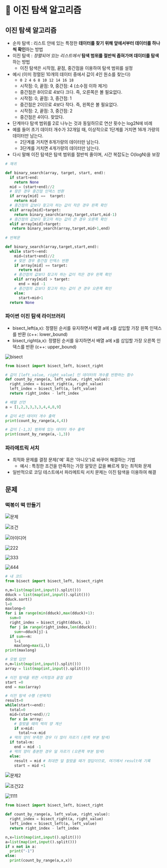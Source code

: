 # :book: 이진 탐색 알고리즘

## 이진 탐색 알고리즘

- 순차 탐색 : 리스트 안에 있는 특정한 **데이터를 찾기 위해 앞에서부터 데이터를 하나씩 확인**하는 방법
- 이진 탐색 : *정렬되어 있는 리스트에서* **탐색 범위를 절반씩 좁혀가며 데이터를 탐색**하는 방법
  - 이진 탐색은 시작점, 끝점, 중간점을 이용하여 탐색 범위를 설정
- 예시 (이미 정렬된 10개의 데이터 중에서 값이 4인 원소를 찾는다)
  - `0 2 4 6 8 10 12 14 16 18`
  - 시작점: 0, 끝점: 9, 중간점: 4 (소수점 이하 제거)
  - 중간점은 8이므로 4보다 크다. 즉, 오른쪽은 볼 필요없다.
  - 시작점: 0, 끝점: 3, 중간점: 1
  - 중간점은 2이므로 4보다 작다. 즉, 왼쪽은 볼 필요없다.
  - 시작점: 2, 끝점: 3, 중간점: 2
  - 중간점은 4이다. 찾았다.
- 단계마다 탐색 범위를 2로 나누는 것과 동일하므로 연산 횟수는 log2N에 비례
- 예를 들어 초기 데이터 개수가 32개일 때, 이상적으로 1단계를 거치면 16개 가량의 데이터만 남는다.
  - 2단계를 거치면 8개가량의 데이터만 남는다.
  - 3단계를 거치면 4개가량의 데이터만 남는다.
- 다시 말해 이진 탐색은 탐색 범위를 절반씩 줄이며, 시간 복잡도는 O(logN)을 보장

```python
# 재귀

def binary_search(array, target, start, end):
  if start>end:
    return None
  mid = (start+end)//2
  # 찾은 경우 중간점 인덱스 반환
  if array[mid] ==  target:
    return mid
  # 중간점의 값보다 찾고자 하는 값이 작은 경우 왼쪽 확인
  elif array[mid]>target:
    return binary_search(array,target,start,mid-1)
  # 중간점의 값보다 찾고자 하는 값이 큰 경우 오른쪽 확인
  elif array[mid]<target:
   return binary_search(array,target,mid+1,end)
   
# 반복문

def binary_search(array,target,start,end):
  while start<=end:
    mid=(start+end)//2
    # 맞은 경우 중간점 인덱스 반환
    if array[mid] == target:
      return mid
    # 중간점의 값보다 찾고자 하는 값이 작은 경우 왼쪽 확인
    elif array[mid] > target:
      end = mid -1
    # 중간점의 값보다 찾고자 하는 값이 큰 경우 오른쪽 확인
    else:
      start=mid+1
  return None
```

### 파이썬 이진 탐색 라이브러리

- bisect_left(a,x): 정렬된 순서를 유지하면서 배열 a에 x를 삽입할 가장 왼쪽 인덱스를 반환 (c++: lower_bound)
- bisect_right(a,x): 정렬된 순서를 유지하면서 배열 a에 x를 삽입할 가장 오른쪽 인덱스를 반환 (c++: upper_bound)

![bisect](https://user-images.githubusercontent.com/47052106/105399507-10500a80-5c67-11eb-986f-3856e891f5b4.JPG)

```python
from bisect import bisect_left, bisect_right

# 값이 [left_value, right_value] 인 데이터의 개수를 반환하는 함수
def count_by_range(a, left_value, right_value):
  right_index = bisect_right(a, right_value)
  left_index = bisect_left(a, left_value)
  return right_index - left_index

# 배열 선언
a = [1,2,3,3,3,3,4,4,8,9]

# 값이 4인 데이터 개수 출력
print(count_by_range(a,4,4))

# 값이 [-1,3] 범위에 있는 데이터 개수 출력
print(count_by_range(a,-1,3))
```

### 파라메트릭 서치
- 최적화 문제를 결정 문제('예' 혹은 '아니오')로 바꾸어 해결하는 기법
  - 예시 : 특정한 조건을 만족하는 가장 알맞은 값을 빠르게 찾는 최적화 문제
- 일반적으로 코딩 테스트에서 파라메트릭 서치 문제는 이진 탐색을 이용하여 해결

## 문제

### 떡볶이 떡 만들기

![문제](https://user-images.githubusercontent.com/47052106/105413431-6c238f00-5c79-11eb-8114-9e631952885d.JPG)

![조건](https://user-images.githubusercontent.com/47052106/105413428-6b8af880-5c79-11eb-9c67-b7617523f04e.JPG)

![아이디어](https://user-images.githubusercontent.com/47052106/105417712-59ac5400-5c7f-11eb-9bd8-3860f850c4f3.JPG)

![222](https://user-images.githubusercontent.com/47052106/105417715-5a44ea80-5c7f-11eb-812b-481383993fbd.JPG)

![333](https://user-images.githubusercontent.com/47052106/105417717-5add8100-5c7f-11eb-83e2-1f73cd1e6aff.JPG)

![444](https://user-images.githubusercontent.com/47052106/105417719-5add8100-5c7f-11eb-8696-e0e9badebdde.JPG)

```python
# 내 코드
from bisect import bisect_left, bisect_right

n,m=list(map(int,input().split()))
dduck = list(map(int,input().split()))
dduck.sort()
l=0
maxlong=0
for i in range(min(dduck),max(dduck)+1):
  sum=0
  right_index = bisect_right(dduck, i)
  for j in range(right_index,len(dduck)):
    sum+=dduck[j]-i
  if sum==m:
    l=i
    maxlong=max(i,l)
print(maxlong)

# 모범 답안
n,m=list(map(int,input().split()))
array = list(map(int,input().split()))

# 이진 탐색을 위한 시작점과 끝점 설정
start =0
end = max(array)

# 이진 탐색 수행 (반복적)
result=0
while(start<=end):
  total=0
  mid=(start+end)//2
  for x in array:
    # 잘랐을 때의 떡의 양 계산
    if x>mid:
      total+=x-mid
  # 떡의 양이 부족한 경우 더 많이 자르기 (왼쪽 부분 탐색)
  if total<m:
    end = mid -1
  # 떡의 양이 충분한 경우 덜 자르기 (오른쪽 부분 탐색)
  else:
    result = mid # 최대한 덜 잘랐을 때가 정답이므로, 여기에서 result에 기록
    start = mid +1
```

![문제2](https://user-images.githubusercontent.com/47052106/105418357-55346b00-5c80-11eb-9503-c57bddc6f888.JPG)

![조건22](https://user-images.githubusercontent.com/47052106/105418356-54033e00-5c80-11eb-8bf2-899aafe18a74.JPG)

![1111](https://user-images.githubusercontent.com/47052106/105418859-25d22e00-5c81-11eb-9078-dbacb34020ea.JPG)

```python
from bisect import bisect_left, bisect_right

def count_by_range(a, left_value, right_value):
  right_index = bisect_right(a, right_value)
  left_index = bisect_left(a, left_value)
  return right_index - left_index

n,x=list(map(int,input().split()))
a=list(map(int,input().split()))
if x not in a:
  print("-1")
else:
  print(count_by_range(a,x,x))
```




